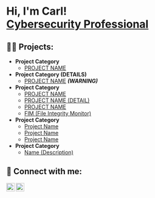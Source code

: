 <h1>Hi, I'm Carl! <br/><a href="https://www.linkedin.com/in/CarlFrayer/">Cybersecurity Professional</a></h1>

<h2>👨‍💻 Projects:</h2>

- <b>Project Category</b>
  - [PROJECT NAME](LINK)
- <b>Project Category (DETAILS)</b>
  - [PROJECT NAME](LINK) <b><i>(WARNING)</b></i>
- <b>Project Category</b>
  - [PROJECT NAME](LINK)
  - [PROJECT NAME (DETAIL)](LINK)
  - [PROJECT NAME](LINK)
  - [FIM (File Integrity Monitor)](LINK)
- <b>Project Category</b>
  - [Project Name](link)
  - [Project Name](link)
  - [Project Name](link)
- <b>Project Category</b>
  - [Name (Description)](link)

<h2> 🤳 Connect with me:</h2>

[<img align="left" alt="JoshMadakor | Twitter" width="22px" src="https://cdn.jsdelivr.net/npm/simple-icons@v3/icons/twitter.svg" />][twitter]
[<img align="left" alt="JoshMadakor | LinkedIn" width="22px" src="https://cdn.jsdelivr.net/npm/simple-icons@v3/icons/linkedin.svg" />][linkedin]

[twitter]: https://twitter.com/joshmadakor
[youtube]: https://www.youtube.com/c/joshmadakor
[instagram]: https://www.instagram.com/joshmadakor/
[linkedin]: https://linkedin.com/in/joshmadakor

<!--
**joshmadakor1/joshmadakor1** is a ✨ _special_ ✨ repository because its `README.md` (this file) appears on your GitHub profile.

Here are some ideas to get you started:

- 🔭 I’m currently working on ...
- 🌱 I’m currently learning ...
- 👯 I’m looking to collaborate on ...
- 🤔 I’m looking for help with ...
- 💬 Ask me about ...
- 📫 How to reach me: ...
- 😄 Pronouns: ...
- ⚡ Fun fact: ...
-->
